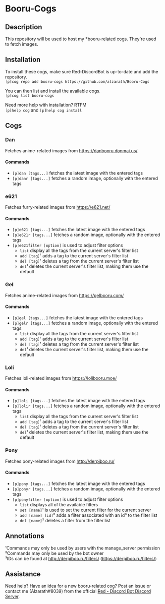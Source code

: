 # Booru-Cogs

## Description
This repository will be used to host my *booru-related cogs. They're used to fetch images.

## Installation
To install these cogs, make sure Red-DiscordBot is up-to-date and add the repository.  
`[p]cog repo add booru-cogs https://github.com/alzarath/Booru-Cogs`

You can then list and install the available cogs.  
`[p]cog list booru-cogs`

Need more help with installation? RTFM  
`[p]help cog` and `[p]help cog install`

## Cogs
### Dan
Fetches anime-related images from https://danbooru.donmai.us/

#### Commands
- `[p]dan [tags...]` fetches the latest image with the entered tags  
- `[p]danr [tags...]` fetches a random image, optionally with the entered tags  

### e621
Fetches furry-related images from https://e621.net/

#### Commands
- `[p]e621 [tags...]` fetches the latest image with the entered tags  
- `[p]e621r [tags...]` fetches a random image, optionally with the entered tags  
- `[p]e621filter [option]` is used to adjust filter options  
    - `list` display all the tags from the current server's filter list  
    - `add [tag]`¹ adds a tag to the current server's filter list  
    - `del [tag]`¹ deletes a tag from the current server's filter list
    - `del`¹ deletes the current server's filter list, making them use the default
### Gel
Fetches anime-related images from https://gelbooru.com/

#### Commands
- `[p]gel [tags...]` fetches the latest image with the entered tags  
- `[p]gelr [tags...]` fetches a random image, optionally with the entered tags  
    - `list` display all the tags from the current server's filter list  
    - `add [tag]`¹ adds a tag to the current server's filter list  
    - `del [tag]`¹ deletes a tag from the current server's filter list
    - `del`¹ deletes the current server's filter list, making them use the default

### Loli
Fetches loli-related images from https://lolibooru.moe/

#### Commands
- `[p]loli [tags...]` fetches the latest image with the entered tags  
- `[p]lolir [tags...]` fetches a random image, optionally with the entered tags  
    - `list` display all the tags from the current server's filter list  
    - `add [tag]`¹ adds a tag to the current server's filter list  
    - `del [tag]`¹ deletes a tag from the current server's filter list
    - `del`¹ deletes the current server's filter list, making them use the default

### Pony
Fetches pony-related images from http://derpiboo.ru/

#### Commands
- `[p]pony [tags...]` fetches the latest image with the entered tags  
- `[p]ponyr [tags...]` fetches a random image, optionally with the entered tags  
- `[p]ponyfilter [option]` is used to adjust filter options  
    - `list` displays all of the available filters  
    - `set [name]`¹ is used to set the current filter for the current server  
    - `add [name] [id]`² adds a filter associated with an id³ to the filter list  
    - `del [name]`² deletes a filter from the filter list

## Annotations
¹Commands may only be used by users with the manage_server permission  
²Commands may only be used by the bot owner  
³IDs can be found at http://derpiboo.ru/filters/ (https://derpiboo.ru/filters/<ID Number>)

## Assistance
Need help? Have an idea for a new booru-related cog? Post an issue or contact me (Alzarath#8039) from the official [Red - Discord Bot Discord Server](https://discord.gg/0k4npTwMvTpv9wrh).
